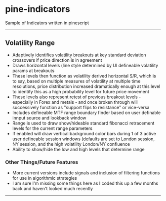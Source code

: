 # pine-indicators
Sample of Indicators written in pinescript 

---

## Volatility Range
- Adaptively identifies volatility breakouts at key standard deviation crossovers if price direction is in agreement
- Draws horizontal levels (line style determined by UI defineable volatility params at breakouts 
- These levels then function as volatility derived horizontal S/R, which is to say, based on multiple measures of volatility at multiple time resolutions, price distribution increased dramatically enough at this level to identify this as a high probability level for future price movement
- These levels also represent retest of previous breakout levels - especially in Forex and metals - and once broken through will successively function as "support flips to resistance" or vice-versa
- Includes defineable MTF range boundary finder based on user definable innput source and lookback window
- Range is used to draw show/hideable standard fibonacci retracement levels for the current range parameters
- If enabled will draw vertical background color bars during 1 of 3 active user defineable session windows (defaults are set to London session, NY session, and the high volatility London/NY confluence
- Ability to show/hide the low and high levels that determine range

### Other Things/Future Features
- More current versions include signals and inclusion of filtering functions for use in algorithmic strategies
- I am sure I'm missing some things here as I coded this up a few months back and haven't looked much recently

---
